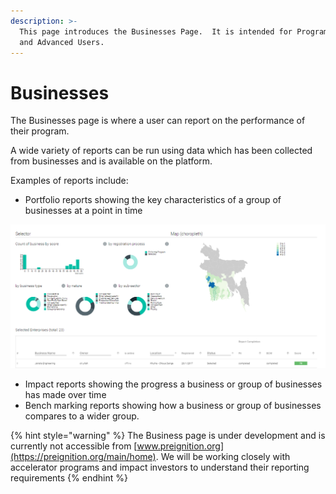 ```yaml
---
description: >-
  This page introduces the Businesses Page.  It is intended for Program Users
  and Advanced Users.
---
```


# Businesses

The Businesses page is where a user can report on the performance of their program.

A wide variety of reports can be run using data which has been collected from businesses and is available on the platform.

Examples of reports include:

* Portfolio reports showing the key characteristics of a group of businesses at a point in time

![Early version of a portfolio report](../../.gitbook/assets/image-57.png)

* Impact reports showing the progress a business or group of businesses has made over time
* Bench marking reports showing how a business or group of businesses compares to a wider group.

{% hint style="warning" %}
The Business page is under development and is currently not accessible from [www.preignition.org](https://preignition.org/main/home). We will be working closely with accelerator programs and impact investors to understand their reporting requirements
{% endhint %}



